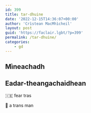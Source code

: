 ```yaml
---
id: 399
title: tar-dhuine
date: '2022-12-15T14:36:07+00:00'
author: 'Crìstean MacMhìcheil'
layout: post
guid: 'https://faclair.lgbt/?p=399'
permalink: /tar-dhuine/
categories:
    - gd
---
```


## Mìneachadh

## Eadar-theangachaidhean

&#x1f1ee;&#x1f1ea; fear tras

&#x1f3f4;&#xe0067;&#xe0062;&#xe0065;&#xe006e;&#xe0067;&#xe007f; a trans man
